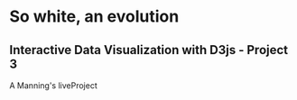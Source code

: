 # So white, an evolution
## Interactive Data Visualization with D3js - Project 3
A Manning's liveProject